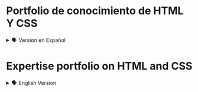 # Portfolio de conocimiento de HTML Y CSS

<details>
    <summary>🗣️ Version en Español</summary>

<details>
    <summary>🖥️ Diseño Web</summary>

![127 0 0 1_5500_index html](https://user-images.githubusercontent.com/62949966/170684677-82ebab48-ecb5-46b6-b3a5-fafac53998fd.png)

</details>


## Bienvenido! 👋

Gracias por tomarte el tiempo para observar, analizar y sobre todo realizar críticas constructivas.

[Portafolio HTML y CSS](https://diegudeveloper.github.io/Projects_html_css/) es el resultado de mis habilidades adquiridas en los diferentes cursos tomados en distintas plataformas online, por ende, me considero una persona autodidacta y con muchas ganas de aprender y de convertirme en un gran Fronted Developer. 

Tus comentarios, observaciones y críticas me ayudaran a afianzar mis conocimientos y a su vez obtener buenas bases para futuros proyectos con HTML y CSS.

**Toma en cuenta que estos son mis primeros proyectos después de realizar una serie de cursos y no tengo la experiencia que se amerita para tener unas buenas prácticas, por tal motivo, seguro encontraras algunos errores de códigos que seguramente pueden ser mejorados.**

## El Portafolio. 🗂️

El Portafolio consta de 14 proyectos, en ellos solo se utiliza Html y Css puro.

Todos los proyectos se comenzaron a elaborar después de realizar 4 cursos de Html Y Css (Introducción a la Web). Algunos de estos cursos fueron tomado de plataformas como: Youtube, Platzi, Edteam y Código facilito. 

## ¿Como Puedes Ayudarme? 🙋‍♂️

En cada uno de los proyectos podrás ver los enlaces tanto del Github Page como del Archivo Readme. Desde ahí podrás realizar todas las críticas necesarias para poder mejorar tanto el proyecto como mis habilidades y conocimientos para las buenas prácticas.

## Tus Criticas Constructivas ✍️

No dudes en mencionar como puedo mejorar mis estructuras con html y sobre todo mi diseño con Css.

Debes recordar que soy un aprendiz junior y que no poseo experiencia alguna, sin embargo, estoy abierto a toda clase de mejora y sobre todo de aprendizaje.



## Implementando mi Proyecto 📥📤

Te comento que mi portafolio esta alojado en:

- [Github Pages] (https://diegudeveloper.github.io/Projects_html_css/)

- [Github Readme] (https://github.com/diegudeveloper/Projects_html_css)

Y mis Proyectos en:

- [Replit] (https://replit.com/repls)

## Proyectos 🗃️

- Proyecto01 Web Curso
<details>
    <summary>🖥 Desktop version</summary>

![](https://github.com/diegudeveloper/Projects_html_css/blob/gh-pages/Proyectos/Proyecto1desktop.png)

</details>

<details>
    <summary>📱 Mobile version</summary>
            
![](https://github.com/diegudeveloper/Projects_html_css/blob/gh-pages/Proyectos/Proyecto1movil.jpg)

</details>

- Proyecto02 Web Restaurant

<details>
    <summary>🖥 Desktop version</summary>

![](https://github.com/diegudeveloper/Projects_html_css/blob/gh-pages/Proyectos/Proyecto2desktop.png)

</details>

<details>
    <summary>📱 Mobile version</summary>
            
![](https://github.com/diegudeveloper/Projects_html_css/blob/gh-pages/Proyectos/Proyecto2movil.png)

</details>

- Proyecto03 Web Headphones

<details>
    <summary>🖥 Desktop version</summary>

![](https://github.com/diegudeveloper/Projects_html_css/blob/gh-pages/Proyectos/Proyecto3desktop.png)

</details>

<details>
    <summary>📱 Mobile version</summary>
            
![](https://github.com/diegudeveloper/Projects_html_css/blob/gh-pages/Proyectos/Proyecto3movil.png)

</details>

- Proyecto04 Web Minimalista

<details>
    <summary>🖥 Desktop version</summary>

![](https://github.com/diegudeveloper/Projects_html_css/blob/gh-pages/Proyectos/Proyecto4desktop.png)

</details>

<details>
    <summary>📱 Mobile version</summary>
            
![](https://github.com/diegudeveloper/Projects_html_css/blob/gh-pages/Proyectos/Proyecto4movil.png)

</details>

- Proyecto05 Web Digital Marketink

<details>
    <summary>🖥 Desktop version</summary>

![](https://github.com/diegudeveloper/Projects_html_css/blob/gh-pages/Proyectos/Proyecto5desktop.png)

</details>

<details>
    <summary>📱 Mobile version</summary>
            
![](https://github.com/diegudeveloper/Projects_html_css/blob/gh-pages/Proyectos/Proyecto5movil.png)

</details>

- Proyecto06 Web Genesis

<details>
    <summary>🖥 Desktop version</summary>

![](https://github.com/diegudeveloper/Projects_html_css/blob/gh-pages/Proyectos/Proyecto6desktop.png)

</details>

<details>
    <summary>📱 Mobile version</summary>
            
![](https://github.com/diegudeveloper/Projects_html_css/blob/gh-pages/Proyectos/Proyecto6movil.png)

</details>

- Proyecto07 Landing Pages

<details>
    <summary>🖥 Desktop version</summary>

![](https://github.com/diegudeveloper/Projects_html_css/blob/gh-pages/Proyectos/Proyecto7desktop.png)

</details>

<details>
    <summary>📱 Mobile version</summary>
            
![](https://github.com/diegudeveloper/Projects_html_css/blob/gh-pages/Proyectos/Proyecto7movil.png)

</details>

- Proyecto08 Grid

<details>
    <summary>🖥 Desktop version</summary>

![](https://github.com/diegudeveloper/Projects_html_css/blob/gh-pages/Proyectos/Proyecto8desktop.png)

</details>

<details>
    <summary>📱 Mobile version</summary>
            
![](https://github.com/diegudeveloper/Projects_html_css/blob/gh-pages/Proyectos/Proyecto8movil.png)

</details>

- Proyecto09 Responsive Menu

<details>
    <summary>🖥 Desktop version</summary>

![](https://github.com/diegudeveloper/Projects_html_css/blob/gh-pages/Proyectos/Proyecto9desktop.png)

</details>

<details>
    <summary>📱 Mobile version</summary>
            
![](https://github.com/diegudeveloper/Projects_html_css/blob/gh-pages/Proyectos/Proyecto9movil.png)

</details>

- Proyecto10 Filtro

<details>
    <summary>🖥 Desktop version</summary>

![](https://github.com/diegudeveloper/Projects_html_css/blob/gh-pages/Proyectos/Proyecto10desktop.png)

</details>

<details>
    <summary>📱 Mobile version</summary>
            
![](https://github.com/diegudeveloper/Projects_html_css/blob/gh-pages/Proyectos/Proyecto10movil.png)

</details>

- Proyecto11 Menu Animado

<details>
    <summary>🖥 Desktop version</summary>

![](https://github.com/diegudeveloper/Projects_html_css/blob/gh-pages/Proyectos/Proyecto11Desktop.png)

</details>

<details>
    <summary>📱 Mobile version</summary>
            
![](https://github.com/diegudeveloper/Projects_html_css/blob/gh-pages/Proyectos/Proyecto11movil.png)

</details>

- Proyecto12 Desafio Card

<details>
    <summary>🖥 Desktop version</summary>

    ![](https://github.com/diegudeveloper/Projects_html_css/blob/gh-pages/Proyectos/Proyecto12desktop.jpg)

</details>

<details>
    <summary>📱 Mobile version</summary>
            
![](https://github.com/diegudeveloper/Projects_html_css/blob/gh-pages/Proyectos/Proyecto12movil.jpg)

</details>

- Proyecto13 Desafio Card Component

<details>
    <summary>🖥 Desktop version</summary>

![](https://github.com/diegudeveloper/Projects_html_css/blob/gh-pages/Proyectos/Proyecto13Desktop.jpg)

</details>

<details>
    <summary>📱 Mobile version</summary>
            
![](https://github.com/diegudeveloper/Projects_html_css/blob/gh-pages/Proyectos/Proyecto13movil.jpg)

</details>

## ¡Ayudame a Mejorar! 🚀

</details>

# Expertise portfolio on HTML and CSS

<details>
    <summary>🗣️ English Version</summary>

<details>
    <summary>🖥️ Web design</summary>

![127 0 0 1_5500_index html](https://user-images.githubusercontent.com/62949966/170684677-82ebab48-ecb5-46b6-b3a5-fafac53998fd.png)

</details>

## Welcome! 👋

Thank you for taking your time to read, analyze and most importantly give me positive feedback.

[Portafolio HTML y CSS](https://diegudeveloper.github.io/Projects_html_css/) are the result of new skills acquired from different online courses I have done. Therefore I consider myself a self taught professional with a big desire for learning. I wish to become a great Front end developer.

Your comments, observations and feedback will help me to deepen my knowledge and obtain a good foundation for future projects  with HTML and CSS. 

Do consider these are my first projects after finishing several courses and I don't have the experience to have good practices. For this reason you might find coding mistakes that could surely be improved. 

## The Portfolio 🗂️

The portfolio has 14 projects only on  HTML and Css format.

All the project started after doing 4 HTML and Css courses ( Introduction to the Web). Some of them were done on Youtube, Platzi, Edteam and Codigo Facilito. 

## How can you help me? 🙋‍♂️

On each project you can see the links on Github and on Readme. From them you can give me feedback to improve the project as well as to help me increase my knowledge and gain practice.

## Your positive Feedback ✍️

Don't hesitate to mention how I can improve my structures with HTML and most importantly my design with Css. 

Remember I am a junior developer and I have no previous experience. I am open to feedback, especially learning tips.

## Project implementation 📥📤

My portfolio is on:

- [Github Pages] (https://diegudeveloper.github.io/Projects_html_css/)

- [Github Readme] (https://github.com/diegudeveloper/Projects_html_css)

And my projects on: 

- [Replit] (https://replit.com/repls)

## Projects 🗃️

- Project01 Web Curso
<details>
    <summary>🖥 Desktop version</summary>

![](https://github.com/diegudeveloper/Projects_html_css/blob/gh-pages/Proyectos/Proyecto1desktop.png)

</details>

<details>
    <summary>📱 Mobile version</summary>
            
![](https://github.com/diegudeveloper/Projects_html_css/blob/gh-pages/Proyectos/Proyecto1movil.jpg)

</details>

- Project02 Web Restaurant

<details>
    <summary>🖥 Desktop version</summary>

![](https://github.com/diegudeveloper/Projects_html_css/blob/gh-pages/Proyectos/Proyecto2desktop.png)

</details>

<details>
    <summary>📱 Mobile version</summary>
            
![](https://github.com/diegudeveloper/Projects_html_css/blob/gh-pages/Proyectos/Proyecto2movil.png)

</details>

- Project03 Web Headphones

<details>
    <summary>🖥 Desktop version</summary>

![](https://github.com/diegudeveloper/Projects_html_css/blob/gh-pages/Proyectos/Proyecto3desktop.png)

</details>

<details>
    <summary>📱 Mobile version</summary>
            
![](https://github.com/diegudeveloper/Projects_html_css/blob/gh-pages/Proyectos/Proyecto3movil.png)

</details>

- Project04 Web Minimalista

<details>
    <summary>🖥 Desktop version</summary>

![](https://github.com/diegudeveloper/Projects_html_css/blob/gh-pages/Proyectos/Proyecto4desktop.png)

</details>

<details>
    <summary>📱 Mobile version</summary>
            
![](https://github.com/diegudeveloper/Projects_html_css/blob/gh-pages/Proyectos/Proyecto4movil.png)

</details>

- Project05 Web Digital Marketing

<details>
    <summary>🖥 Desktop version</summary>

![](https://github.com/diegudeveloper/Projects_html_css/blob/gh-pages/Proyectos/Proyecto5desktop.png)

</details>

<details>
    <summary>📱 Mobile version</summary>
            
![](https://github.com/diegudeveloper/Projects_html_css/blob/gh-pages/Proyectos/Proyecto5movil.png)

</details>

- Project06 Web Genesis

<details>
    <summary>🖥 Desktop version</summary>

![](https://github.com/diegudeveloper/Projects_html_css/blob/gh-pages/Proyectos/Proyecto6desktop.png)

</details>

<details>
    <summary>📱 Mobile version</summary>
            
![](https://github.com/diegudeveloper/Projects_html_css/blob/gh-pages/Proyectos/Proyecto6movil.png)

</details>

- Project07 Landing Pages

<details>
    <summary>🖥 Desktop version</summary>

![](https://github.com/diegudeveloper/Projects_html_css/blob/gh-pages/Proyectos/Proyecto7desktop.png)

</details>

<details>
    <summary>📱 Mobile version</summary>
            
![](https://github.com/diegudeveloper/Projects_html_css/blob/gh-pages/Proyectos/Proyecto7movil.png)

</details>

- Project08 Grid

<details>
    <summary>🖥 Desktop version</summary>

![](https://github.com/diegudeveloper/Projects_html_css/blob/gh-pages/Proyectos/Proyecto8desktop.png)

</details>

<details>
    <summary>📱 Mobile version</summary>
            
![](https://github.com/diegudeveloper/Projects_html_css/blob/gh-pages/Proyectos/Proyecto8movil.png)

</details>

- Project09 Responsive Menu

<details>
    <summary>🖥 Desktop version</summary>

![](https://github.com/diegudeveloper/Projects_html_css/blob/gh-pages/Proyectos/Proyecto9desktop.png)

</details>

<details>
    <summary>📱 Mobile version</summary>
            
![](https://github.com/diegudeveloper/Projects_html_css/blob/gh-pages/Proyectos/Proyecto9movil.png)

</details>

- Project10 Filtro

<details>
    <summary>🖥 Desktop version</summary>

![](https://github.com/diegudeveloper/Projects_html_css/blob/gh-pages/Proyectos/Proyecto10desktop.png)

</details>

<details>
    <summary>📱 Mobile version</summary>
            
![](https://github.com/diegudeveloper/Projects_html_css/blob/gh-pages/Proyectos/Proyecto10movil.png)

</details>

- Project11 Menu Animado

<details>
    <summary>🖥 Desktop version</summary>

![](https://github.com/diegudeveloper/Projects_html_css/blob/gh-pages/Proyectos/Proyecto11Desktop.png)

</details>

<details>
    <summary>📱 Mobile version</summary>
            
![](https://github.com/diegudeveloper/Projects_html_css/blob/gh-pages/Proyectos/Proyecto11movil.png)

</details>

- Project12 Desafio Card

<details>
    <summary>🖥 Desktop version</summary>

    ![](https://github.com/diegudeveloper/Projects_html_css/blob/gh-pages/Proyectos/Proyecto12desktop.jpg)

</details>

<details>
    <summary>📱 Mobile version</summary>
            
![](https://github.com/diegudeveloper/Projects_html_css/blob/gh-pages/Proyectos/Proyecto12movil.jpg)

</details>

- Project13 Desafio Card Component

<details>
    <summary>🖥 Desktop version</summary>

![](https://github.com/diegudeveloper/Projects_html_css/blob/gh-pages/Proyectos/Proyecto13Desktop.jpg)

</details>

<details>
    <summary>📱 Mobile version</summary>
            
![](https://github.com/diegudeveloper/Projects_html_css/blob/gh-pages/Proyectos/Proyecto13movil.jpg)

</details>

## ¡Help me improve! 🚀


</details>